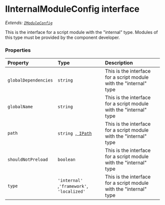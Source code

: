 # IInternalModuleConfig interface

_Extends: [`IModuleConfig`](../sp-module-interfaces/imoduleconfig.md)_



This is the interface for a script module with the "internal" type. Modules of this type must be provided by the 
component developer. 





### Properties

| Property	   | Type	| Description|
|:-------------|:-------|:-----------|
|`globalDependencies`      | `string` | This is the interface for a script module with the "internal" type |
|`globalName`      | `string` | This is the interface for a script module with the "internal" type |
|`path`      | `string `,[` IPath`](../sp-module-interfaces/ipath.md) | This is the interface for a script module with the "internal" type |
|`shouldNotPreload`      | `boolean` | This is the interface for a script module with the "internal" type |
|`type`      | `'internal' `,` 'framework' `,` 'localized'` | This is the interface for a script module with the "internal" type |





